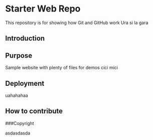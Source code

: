 # Starter Web Repo

This repository is for showing how Git and GitHub work
Ura si la gara

## Introduction

## Purpose

Sample website with plenty of files for demos
cici mici


## Deployment

uahahahaa
## How to contribute

###Copyright

asdasdasda